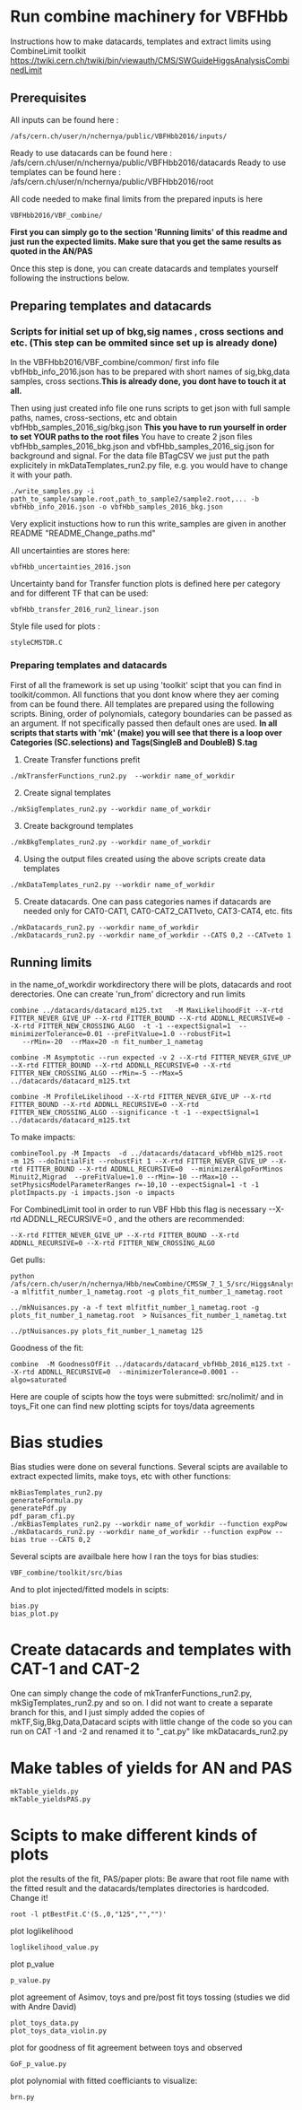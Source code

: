 # Run combine machinery for VBFHbb

Instructions how to make datacards, templates and extract limits using CombineLimit toolkit
https://twiki.cern.ch/twiki/bin/viewauth/CMS/SWGuideHiggsAnalysisCombinedLimit

## Prerequisites

All inputs can be found here : 
```
/afs/cern.ch/user/n/nchernya/public/VBFHbb2016/inputs/
```
Ready to use datacards can be found here : /afs/cern.ch/user/n/nchernya/public/VBFHbb2016/datacards
Ready to use templates can be found here : /afs/cern.ch/user/n/nchernya/public/VBFHbb2016/root

All code needed to make final limits from the prepared inputs is here 
```
VBFHbb2016/VBF_combine/
```
__First you can simply go to the section  'Running limits' of this readme and just run the expected limits. Make sure that you get the same results as quoted in the AN/PAS__

Once this step is done, you can create datacards and templates yourself following the instructions below.


## Preparing templates and datacards
 
### Scripts for initial set up of bkg,sig names , cross sections and etc. (This step can be ommited since set up is already done)

In the VBFHbb2016/VBF_combine/common/ first info file vbfHbb_info_2016.json has to be prepared with short names of sig,bkg,data samples, cross sections.__This is already done, you dont have to touch it at all.__

Then using just created info file one runs scripts to get json with full sample paths, names, cross-sections, etc and obtain vbfHbb_samples_2016_sig/bkg.json 
__This you have to run yourself in order to set YOUR paths to the root files__
You have to create 2 json files vbfHbb_samples_2016_bkg.json and vbfHbb_samples_2016_sig.json   for background and signal. For the data file BTagCSV we just put the path explicitely in mkDataTemplates_run2.py file, e.g. you would have to change it with your path.
 
```
./write_samples.py -i path_to_sample/sample.root,path_to_sample2/sample2.root,... -b  vbfHbb_info_2016.json -o vbfHbb_samples_2016_bkg.json
```
Very explicit instuctions how to run this write_samples are given in another README "README_Change_paths.md"

All uncertainties are stores here:
```
vbfHbb_uncertainties_2016.json

````
Uncertainty band for Transfer function plots is defined here per category and for different TF that can be used:
```
vbfHbb_transfer_2016_run2_linear.json
```

Style file used for plots :
```
styleCMSTDR.C
```

### Preparing templates and datacards
First of all the framework is set up using 'toolkit' scipt that you can find in toolkit/common. All functions that you dont know where they aer coming from can be found there.
All templates are prepared using the following scripts. Bining, order of polynomials, category boundaries can be passed as an argument. If not specifically passed then default ones are used. 
__In all scripts that starts with 'mk' (make) you will see that there is a loop over Categories (SC.selections) and Tags(SingleB and DoubleB) S.tag__

1. Create Transfer functions prefit
```
./mkTransferFunctions_run2.py  --workdir name_of_workdir
```
2. Create signal templates
```
./mkSigTemplates_run2.py --workdir name_of_workdir
```
3. Create background templates
```
./mkBkgTemplates_run2.py --workdir name_of_workdir
```
4. Using the output files created using the above scripts create data templates
```
./mkDataTemplates_run2.py --workdir name_of_workdir
```
5. Create datacards. One can pass categories names if datacards are needed only for CAT0-CAT1, CAT0-CAT2_CAT1veto, CAT3-CAT4, etc. fits
```
./mkDatacards_run2.py --workdir name_of_workdir
./mkDatacards_run2.py --workdir name_of_workdir --CATS 0,2 --CATveto 1
```
## Running limits
in the name_of_workdir workdirectory there will be plots, datacards and root derectories. One can create 'run_from' dicrectory and run limits
```
combine ../datacards/datacard_m125.txt   -M MaxLikelihoodFit --X-rtd FITTER_NEVER_GIVE_UP --X-rtd FITTER_BOUND --X-rtd ADDNLL_RECURSIVE=0 --X-rtd FITTER_NEW_CROSSING_ALGO  -t -1 --expectSignal=1  --minimizerTolerance=0.01 --preFitValue=1.0 --robustFit=1
   --rMin=-20  --rMax=20 -n fit_number_1_nametag
   
combine -M Asymptotic --run expected -v 2 --X-rtd FITTER_NEVER_GIVE_UP --X-rtd FITTER_BOUND --X-rtd ADDNLL_RECURSIVE=0 --X-rtd FITTER_NEW_CROSSING_ALGO --rMin=-5 --rMax=5  ../datacards/datacard_m125.txt

combine -M ProfileLikelihood --X-rtd FITTER_NEVER_GIVE_UP --X-rtd FITTER_BOUND --X-rtd ADDNLL_RECURSIVE=0 --X-rtd FITTER_NEW_CROSSING_ALGO --significance -t -1 --expectSignal=1 ../datacards/datacard_m125.txt

```
To make impacts:
```
combineTool.py -M Impacts  -d ../datacards/datacard_vbfHbb_m125.root  -m 125 --doInitialFit --robustFit 1 --X-rtd FITTER_NEVER_GIVE_UP --X-rtd FITTER_BOUND --X-rtd ADDNLL_RECURSIVE=0  --minimizerAlgoForMinos Minuit2,Migrad  --preFitValue=1.0 --rMin=-10 --rMax=10 --setPhysicsModelParameterRanges r=-10,10 --expectSignal=1 -t -1
plotImpacts.py -i impacts.json -o impacts

```

For CombinedLimit tool in order to run VBF Hbb this flag is necessary --X-rtd ADDNLL_RECURSIVE=0 , and the others are recommended:
```
--X-rtd FITTER_NEVER_GIVE_UP --X-rtd FITTER_BOUND --X-rtd ADDNLL_RECURSIVE=0 --X-rtd FITTER_NEW_CROSSING_ALGO
```

Get pulls:
```
python /afs/cern.ch/user/n/nchernya/Hbb/newCombine/CMSSW_7_1_5/src/HiggsAnalysis/CombinedLimit/test/diffNuisances.py -a mlfitfit_number_1_nametag.root -g plots_fit_number_1_nametag.root

../mkNuisances.py -a -f text mlfitfit_number_1_nametag.root -g plots_fit_number_1_nametag.root  > Nuisances_fit_number_1_nametag.txt

../ptNuisances.py plots_fit_number_1_nametag 125
```

Goodness of the fit:
```
combine  -M GoodnessOfFit ../datacards/datacard_vbfHbb_2016_m125.txt --X-rtd ADDNLL_RECURSIVE=0  --minimizerTolerance=0.0001 --algo=saturated
```
Here are couple of scipts how the toys were submitted:
src/nolimit/
and in toys_Fit one can find new plotting scipts for toys/data agreements

# Bias studies
Bias studies were done on several functions. Several scipts are available to extract expected limits, make toys, etc with other functions:
```
mkBiasTemplates_run2.py
generateFormula.py
generatePdf.py
pdf_param_cfi.py
./mkBiasTemplates_run2.py --workdir name_of_workdir --function expPow
./mkDatacards_run2.py --workdir name_of_workdir --function expPow --bias true --CATS 0,2
```
Several scipts are availbale here how I ran the toys for bias studies:
```
VBF_combine/toolkit/src/bias
```
And to plot injected/fitted models in scipts:
```
bias.py
bias_plot.py
```



# Create datacards and templates with CAT-1 and CAT-2 
One can simply change the code of mkTranferFunctions_run2.py, mkSigTemplates_run2.py and so on. I did not want to create a separate branch for this, and I just simply added the copies of mkTF,Sig,Bkg,Data,Datacard scipts with little change of the code so you can run on CAT -1 and -2 and renamed it to "_cat.py" like mkDatacards_run2.py
 

# Make tables of yields for AN and PAS
```
mkTable_yields.py
mkTable_yieldsPAS.py
```

# Scipts to make different kinds of plots

plot the results of the fit, PAS/paper plots:
Be aware that root file name with the fitted result and the datacards/templates directories is hardcoded. Change it!
```
root -l ptBestFit.C'(5.,0,"125","","")'
```
plot loglikelihood 
```
loglikelihood_value.py
```
plot p_value
```
p_value.py
```
plot agreement of Asimov, toys and pre/post fit toys tossing (studies we did with Andre David)
```
plot_toys_data.py  
plot_toys_data_violin.py
```
plot for goodness of fit agreement between toys and observed
```
GoF_p_value.py
```
plot polynomial with fitted coefficiants to visualize:
```
brn.py
```





